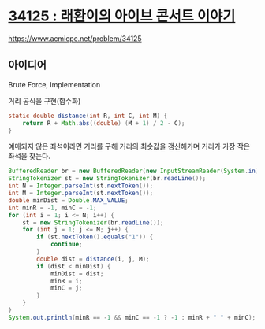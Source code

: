 # [34125 : 래환이의 아이브 콘서트 이야기](https://www.acmicpc.net/problem/34125)
https://www.acmicpc.net/problem/34125

## 아이디어
Brute Force, Implementation

거리 공식을 구현(함수화)
```java
static double distance(int R, int C, int M) {
    return R + Math.abs((double) (M + 1) / 2 - C);
}
```

예매되지 않은 좌석이라면 거리를 구해 거리의 최솟값을 갱신해가며 거리가 가장 작은 좌석을 찾는다.
```java
BufferedReader br = new BufferedReader(new InputStreamReader(System.in));
StringTokenizer st = new StringTokenizer(br.readLine());
int N = Integer.parseInt(st.nextToken());
int M = Integer.parseInt(st.nextToken());
double minDist = Double.MAX_VALUE;
int minR = -1, minC = -1;
for (int i = 1; i <= N; i++) {
    st = new StringTokenizer(br.readLine());
    for (int j = 1; j <= M; j++) {
        if (st.nextToken().equals("1")) {
            continue;
        }
        double dist = distance(i, j, M);
        if (dist < minDist) {
            minDist = dist;
            minR = i;
            minC = j;
        }
    }
}
System.out.println(minR == -1 && minC == -1 ? -1 : minR + " " + minC);
```